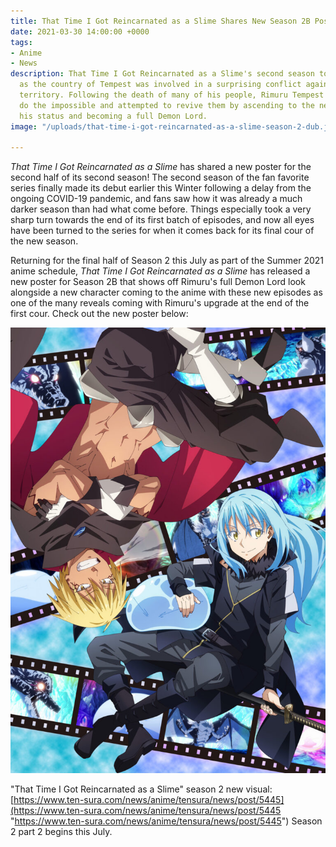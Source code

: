 ```yaml
---
title: That Time I Got Reincarnated as a Slime Shares New Season 2B Poster
date: 2021-03-30 14:00:00 +0000
tags:
- Anime
- News
description: That Time I Got Reincarnated as a Slime's second season took a dark turn
  as the country of Tempest was involved in a surprising conflict against a human
  territory. Following the death of many of his people, Rimuru Tempest decides to
  do the impossible and attempted to revive them by ascending to the next level of
  his status and becoming a full Demon Lord.
image: "/uploads/that-time-i-got-reincarnated-as-a-slime-season-2-dub.jpeg"

---
```

_That Time I Got Reincarnated as a Slime_ has shared a new poster for the second half of its second season! The second season of the fan favorite series finally made its debut earlier this Winter following a delay from the ongoing COVID-19 pandemic, and fans saw how it was already a much darker season than had what come before. Things especially took a very sharp turn towards the end of its first batch of episodes, and now all eyes have been turned to the series for when it comes back for its final cour of the new season.

Returning for the final half of Season 2 this July as part of the Summer 2021 anime schedule, _That Time I Got Reincarnated as a Slime_ has released a new poster for Season 2B that shows off Rimuru's full Demon Lord look alongside a new character coming to the anime with these new episodes as one of the many reveals coming with Rimuru's upgrade at the end of the first cour. Check out the new poster below:

![](/uploads/exea5qguyaikhzc.jpeg)

"That Time I Got Reincarnated as a Slime" season 2 new visual: [https://www.ten-sura.com/news/anime/tensura/news/post/5445](https://www.ten-sura.com/news/anime/tensura/news/post/5445 "https://www.ten-sura.com/news/anime/tensura/news/post/5445") Season 2 part 2 begins this July.